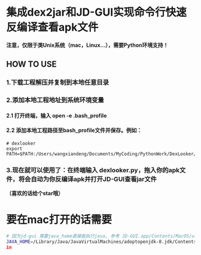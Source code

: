 # 集成dex2jar和JD-GUI实现命令行快速反编译查看apk文件
**注意，仅限于类Unix系统（mac，Linux...），需要Python环境支持！**

## HOW TO USE
### 1.下载工程解压并复制到本地任意目录
### 2.添加本地工程地址到系统环境变量
#### 2.1 打开终端，输入 open -e .bash_profile
#### 2.2 添加本地工程路径至bash_profile文件并保存。例如：
	# dexlooker
	export PATH=$PATH:/Users/wangxiandeng/Documents/MyCoding/PythonWork/DexLooker/dexlooker
### 3.现在就可以使用了：在终端输入 dexlooker.py，拖入你的apk文件，将会自动为你反编译apk并打开JD-GUI查看jar文件

**（喜欢的话给个star哦）**


# 要在mac打开的话需要
```bash
# 因为jd-gui 需要java_home直接能执行java, 参考 JD-GUI.app/Contents/MacOS/universalJavaApplicationStub.sh:515
JAVA_HOME=/Library/Java/JavaVirtualMachines/adoptopenjdk-8.jdk/Contents/Home/b
in
```
